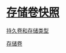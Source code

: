 # [存储卷快照](https://v3-1.docs.kubesphere.io/zh/docs/project-user-guide/storage/volume-snapshots/)

[持久卷和存储类型](https://v3-1.docs.kubesphere.io/zh/docs/cluster-administration/persistent-volume-and-storage-class/)

[存储卷](https://v3-1.docs.kubesphere.io/zh/docs/project-user-guide/storage/volumes/)
